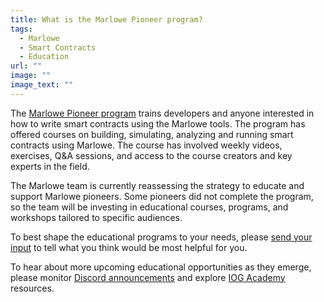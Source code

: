 ```yaml
---
title: What is the Marlowe Pioneer program?
tags:
  - Marlowe
  - Smart Contracts
  - Education
url: ""
image: ""
image_text: ""
---
```


The [Marlowe Pioneer program](https://pioneers.marlowe-finance.io/) trains developers and anyone interested in how to write smart contracts using the Marlowe tools. The program has offered courses on building, simulating, analyzing and running smart contracts using Marlowe. The course has involved weekly videos, exercises, Q&A sessions, and access to the course creators and key experts in the field. 

The Marlowe team is currently reassessing the strategy to educate and support Marlowe pioneers. Some pioneers did not complete the program, so the team will be investing in educational courses, programs, and workshops tailored to specific audiences.

To best shape the educational programs to your needs, please [send your input](https://iohk.zendesk.com/hc/en-us/requests/new) to tell what you think would be most helpful for you.  
  
To hear about more upcoming educational opportunities as they emerge, please monitor [Discord announcements](https://discord.com/channels/826816523368005654/936295815926927390) and explore [IOG Academy](https://www.youtube.com/@iogacademy) resources.

